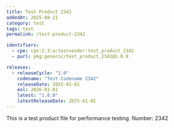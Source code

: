```yaml
---
title: Test Product 2342
addedAt: 2025-08-21
category: test
tags: test
permalink: /test-product-2342

identifiers:
  - cpe: cpe:2.3:a:testvendor:test_product_2342
  - purl: pkg:generic/test_product_2342@1.0.0

releases:
  - releaseCycle: "1.0"
    codename: "Test Codename 2342"
    releaseDate: 2025-01-01
    eol: 2026-01-01
    latest: "1.0.0"
    latestReleaseDate: 2025-01-01
---
```


This is a test product file for performance testing. Number: 2342

